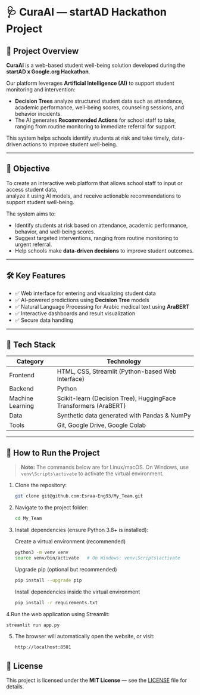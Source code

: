 # 🩺 CuraAI — startAD Hackathon Project

## 🧠 Project Overview
**CuraAI** is a web-based student well-being solution developed during the **startAD x Google.org Hackathon**.  

Our platform leverages **Artificial Intelligence (AI)** to support student monitoring and intervention:  
- **Decision Trees** analyze structured student data such as attendance, academic performance, well-being scores, counseling sessions, and behavior incidents.  
- The AI generates **Recommended Actions** for school staff to take, ranging from routine monitoring to immediate referral for support.  

This system helps schools identify students at risk and take timely, data-driven actions to improve student well-being.


---

## 🎯 Objective
To create an interactive web platform that allows school staff to input or access student data,  
analyze it using AI models, and receive actionable recommendations to support student well-being.  

The system aims to:  
- Identify students at risk based on attendance, academic performance, behavior, and well-being scores.  
- Suggest targeted interventions, ranging from routine monitoring to urgent referral.  
- Help schools make **data-driven decisions** to improve student outcomes.


---

## 🛠️ Key Features
- ✅ Web interface for entering and visualizing student data  
- ✅ AI-powered predictions using **Decision Tree** models  
- ✅ Natural Language Processing for Arabic medical text using **AraBERT**  
- ✅ Interactive dashboards and result visualization  
- ✅ Secure data handling  

---

## 🧩 Tech Stack
| Category | Technology |
|-----------|-------------|
| Frontend | HTML, CSS, Streamlit (Python-based Web Interface) |
| Backend | Python |
| Machine Learning | Scikit-learn (Decision Tree), HuggingFace Transformers (AraBERT) |
| Data | Synthetic data generated with Pandas & NumPy |
| Tools | Git, Google Drive, Google Colab |
---

## 🧪 How to Run the Project
> **Note:** The commands below are for Linux/macOS. On Windows, use `venv\Scripts\activate` to activate the virtual environment.
1. Clone the repository:
   ```bash
   git clone git@github.com:Esraa-Eng93/My_Team.git

2. Navigate to the project folder:
      ```bash
   cd My_Team
3. Install dependencies (ensure Python 3.8+ is installed):

   Create a virtual environment (recommended)
    ```bash
   python3 -m venv venv
   source venv/bin/activate   # On Windows: venv\Scripts\activate
   ```
   Upgrade pip (optional but recommended)
   ```bash
   pip install --upgrade pip
   ```
   Install dependencies inside the virtual environment
   ```bash
   pip install -r requirements.txt
    ```

4.Run the web application using Streamlit:
   ```bash
  streamlit run app.py
   ```
5. The browser will automatically open the website, or visit:
   ```bash
   http://localhost:8501
   ```
## 📜 License
This project is licensed under the **MIT License** — see the [LICENSE](LICENSE) file for details.
